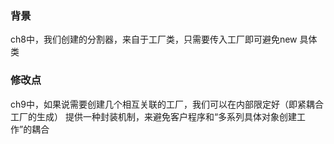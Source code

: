 ### 背景
ch8中，我们创建的分割器，来自于工厂类，只需要传入工厂即可避免new 具体类

### 修改点
ch9中，如果说需要创建几个相互关联的工厂，我们可以在内部限定好（即紧耦合工厂的生成）
提供一种封装机制，来避免客户程序和“多系列具体对象创建工作”的耦合
